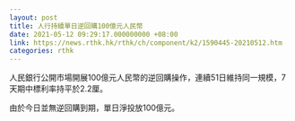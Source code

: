```yaml
---
layout: post
title: 人行持續單日逆回購100億元人民幣
date: 2021-05-12 09:29:17.000000000 +08:00
link: https://news.rthk.hk/rthk/ch/component/k2/1590445-20210512.htm
categories: rthk
---
```


人民銀行公開市場開展100億元人民幣的逆回購操作，連續51日維持同一規模，7天期中標利率持平於2.2厘。

由於今日並無逆回購到期，單日淨投放100億元。
